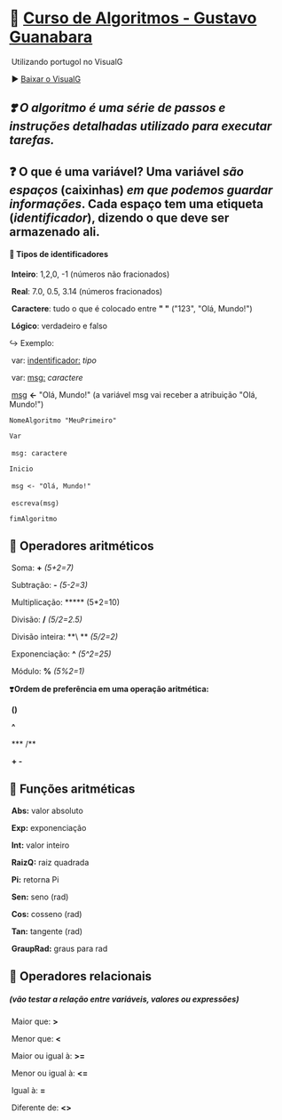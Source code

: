 # :book: [Curso de Algoritmos - Gustavo Guanabara](https://www.youtube.com/playlist?list=PLHz_AreHm4dmSj0MHol_aoNYCSGFqvfXV)

​		Utilizando portugol no VisualG

​		:arrow_forward: [Baixar o VisualG](https://visualg3.com.br/)



## *:heavy_heart_exclamation: O algoritmo é uma série de passos e instruções detalhadas utilizado para executar tarefas.*



## :question: **O que é uma variável?** Uma variável ***são espaços*** (caixinhas) ***em que podemos guardar informações***. Cada espaço tem uma etiqueta (***identificador***), dizendo o que deve ser armazenado ali. 



#### :star2: Tipos de identificadores

​		**Inteiro**: 1,2,0, -1 (números não fracionados)

​		**Real**: 7.0, 0.5, 3.14 (números fracionados)

​		**Caractere**: tudo o que é colocado entre **" "** ("123", "Olá, Mundo!")

​		**Lógico**: verdadeiro e falso



:arrow_right_hook: Exemplo:

​				var: <u>indentificador:</u> *tipo*

​				var: <u>msg:</u> *caractere*



​				<u>msg</u> **<-** "Olá, Mundo!" (a variável msg vai receber a atribuição "Olá, Mundo!")



`NomeAlgoritmo "MeuPrimeiro"`

`Var`

​	`msg: caractere`

`Inicio`

​	`msg <- "Olá, Mundo!"`

​	`escreva(msg)`

`fimAlgoritmo`



## :star2: Operadores aritméticos

​		Soma: **+** *(5+2=7)*

​		Subtração: **-** *(5-2=3)*

​		Multiplicação: ***** (5*2=10)

​		Divisão: **/** *(5/2=2.5)*

​		Divisão inteira: **\ ** *(5/2=2)*

​		Exponenciação: **^** *(5^2=25)*

​		Módulo: **%** *(5%2=1)*



:heavy_heart_exclamation:**Ordem de preferência em uma operação aritmética:**

​	**()**

​	**^**

​	*** /**

​	**+ -**



## :star2: Funções aritméticas

​		**Abs:** valor absoluto

​		**Exp:** exponenciação

​		**Int:** valor inteiro

​		**RaizQ:** raiz quadrada

​		**Pi:** retorna Pi

​		**Sen:** seno (rad)

​		**Cos:** cosseno (rad)

​		**Tan:** tangente (rad)

​		**GraupRad:** graus para rad



## :star2: Operadores relacionais 

#####    (vão testar a relação entre variáveis, valores ou expressões)

​		Maior que: **>**

​		Menor que: **<**

​		Maior ou igual à: **>=**

​		Menor ou igual à: **<=**

​		Igual à: **=**

​		Diferente de: **<>**

